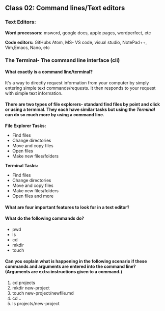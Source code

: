 ## Class 02: Command lines/Text editors


### Text Editors:	

**Word processors:** msword, google docs, apple pages, wordperfect, etc

**Code editors:** GitHubs Atom, MS- VS code, visual studio, NotePad++, Vim,Emacs, Nano, etc

### The Terminal- The command line interface (cli)

#### What exactly is a command line/terminal? 
It's a way to directly request information from your computer by simply entering simple text commands/requests. It then responds to your request with simple text information.

#### There are two types of file explorers- standard find files by point and click or using a terminal. They each have similar tasks but using the *Terminal* can do so much more by using a command line.

**File Explorer Tasks:**
- Find files
- Change directories
- Move and copy files
- Open files
- Make new files/folders

**Terminal Tasks:**
- Find files
- Change directories
- Move and copy files
- Make new files/folders
- Open files and more








#### What are four important features to look for in a text editor?
#### What do the following commands do?
- pwd
- ls
- cd
- mkdir
- touch
#### Can you explain what is happening in the following scenario if these commands and arguments are entered into the command line? (Arguments are extra instructions given to a command.)
1. cd projects
2. mkdir new-project
3. touch new-project/newfile.md
4. cd ..
5. ls projects/new-project
